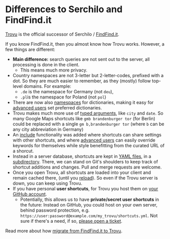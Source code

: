 # Differences to Serchilo and FindFind.it

[Trovu](https://trovu.net/) is the official successor of Serchilo / [FindFind.it](https://www.findfind.it/).

If you know FindFind.it, then you almost know how Trovu works. However, a few things are different:

-   **Main difference:** search queries are not sent out to the server, all processing is done in the client.
    -   This means much more privacy.
-   Country namespaces are not 3-letter but 2-letter-codes, prefixed with a dot. So they are much easier to remember, as they (mostly) follow top-level domains. For example:
    -   `.de` is the namespace for Germany (not `deu`),
    -   `.pl`is the namespace for Poland (not `pol`)
-   There are now also [namespaces](../shortcuts/namespaces.md) for dictionaries, making it easy for [advanced users](../users/advanced.md) set preferred dictionaries.
-   Trovu makes much more use of [typed arguments](../shortcuts/url.md), like `city` and `date`. So many Google Maps shortcuts like `gmb brandenburger tor` (for Berlin) could be replaced with a single `gm b,brandenburger tor` (where `b` can be any city abbreviation in Germany)
-   An [include](../shortcuts/include.md) functionality was added where shortcuts can share settings with other shortcuts, and where [advanced users](../users/advanced.md) can easily override keywords for themselves while style benefitting from the curated URL of a shorcut.
-   Instead in a server database, shortcuts are kept in [YAML files](../shortcuts/namespaces.md), in a [subdirectory](https://github.com/trovu/trovu/tree/master/data/). There, we can stand on Git's shoulders to keep track of shortcut additions and changes. Pull and merge requests are welcome.
-   Once you open Trovu, all shortcuts are loaded into your client and remain cached there, (until you [reload](../users/troubleshooting.md#i-edited-a-shortcut-but-it-has-no-effect)). So even if the Trovu server is down, you can keep using Trovu.
-   If you have personal **user shortcuts**, for Trovu you host them on [your GitHub account](../users/advanced.md).
    -   Potentially, this allows us to have **private/secret user shortcuts** in the future: Instead on GitHub, you could host on your own server, behind password protection, e.g. `https://user:password@example.com/my_trovu/shortcuts.yml`. Not sure if there's a need, if so, [please open a ticket](https://github.com/trovu/trovu-web/issues).

Read more about how [migrate from FindFind.it to Trovu](migrate.md).
